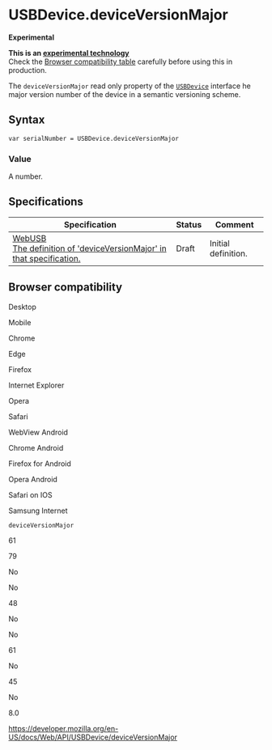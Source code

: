 USBDevice.deviceVersionMajor
============================

**Experimental**

**This is an [experimental technology](https://developer.mozilla.org/en-US/docs/MDN/Guidelines/Conventions_definitions#experimental)**  
Check the [Browser compatibility table](#browser_compatibility) carefully before using this in production.

The `deviceVersionMajor` read only property of the [`USBDevice`](../usbdevice) interface he major version number of the device in a semantic versioning scheme.

Syntax
------

    var serialNumber = USBDevice.deviceVersionMajor

### Value

A number.

Specifications
--------------

<table><thead><tr class="header"><th>Specification</th><th>Status</th><th>Comment</th></tr></thead><tbody><tr class="odd"><td><a href="https://wicg.github.io/webusb/#dom-usbdevice-deviceversionmajor">WebUSB<br />
<span class="small">The definition of 'deviceVersionMajor' in that specification.</span></a></td><td><span class="spec-draft">Draft</span></td><td>Initial definition.</td></tr></tbody></table>

Browser compatibility
---------------------

Desktop

Mobile

Chrome

Edge

Firefox

Internet Explorer

Opera

Safari

WebView Android

Chrome Android

Firefox for Android

Opera Android

Safari on IOS

Samsung Internet

`deviceVersionMajor`

61

79

No

No

48

No

No

61

No

45

No

8.0

<a href="https://developer.mozilla.org/en-US/docs/Web/API/USBDevice/deviceVersionMajor" class="_attribution-link">https://developer.mozilla.org/en-US/docs/Web/API/USBDevice/deviceVersionMajor</a>
